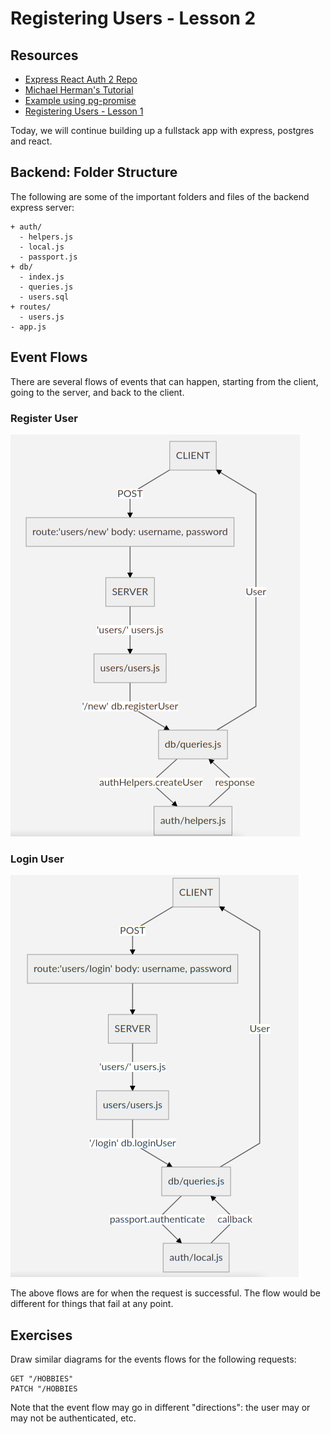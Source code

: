 # Registering Users - Lesson 2

## Resources

* [Express React Auth 2 Repo](https://github.com/lizraeli/express_fullstack_auth_2)
* [Michael Herman's Tutorial](http://mherman.org/blog/2016/09/25/node-passport-and-postgres/)
* [Example using pg-promise](https://github.com/crymall/express_fullstack_example)
* [Registering Users - Lesson 1](../user_registration/user_registration.md)

Today, we will continue building up a fullstack app with express, postgres and react.

## Backend: Folder Structure

The following are some of the important folders and files of the backend express server:

```text
+ auth/
  - helpers.js
  - local.js
  - passport.js
+ db/
  - index.js
  - queries.js
  - users.sql
+ routes/
  - users.js
- app.js
```

## Event Flows

There are several flows of events that can happen, starting from the client, going to the server, and back to the client.

### Register User

![register user](assets/register_user.png)

### Login User

![login user](assets/login_user.png)

The above flows are for when the request is successful. The flow would be different for things that fail at any point.

## Exercises

Draw similar diagrams for the events flows for the following requests:

```text
GET "/HOBBIES"
PATCH "/HOBBIES
```

Note that the event flow may go in different "directions": the user may or may not be authenticated, etc.
